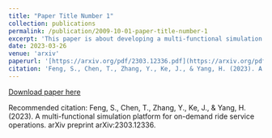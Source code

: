 ```yaml
---
title: "Paper Title Number 1"
collection: publications
permalink: /publication/2009-10-01-paper-title-number-1
excerpt: 'This paper is about developing a multi-functional simulation platform for on-demand ride service operations'
date: 2023-03-26
venue: 'arxiv'
paperurl: '[https://arxiv.org/pdf/2303.12336.pdf](https://arxiv.org/pdf/2303.12336.pdf)'
citation: 'Feng, S., Chen, T., Zhang, Y., Ke, J., & Yang, H. (2023). A multi-functional simulation platform for on-demand ride service operations. arXiv preprint arXiv:2303.12336.'
---
```



[Download paper here]([http://academicpages.github.io/files/paper1.pdf](https://arxiv.org/pdf/2303.12336.pdf))

Recommended citation: Feng, S., Chen, T., Zhang, Y., Ke, J., & Yang, H. (2023). A multi-functional simulation platform for on-demand ride service operations. arXiv preprint arXiv:2303.12336.
